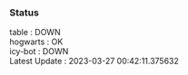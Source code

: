 ### Status


table : DOWN  
hogwarts : OK  
icy-bot : DOWN  
Latest Update : 2023-03-27 00:42:11.375632

